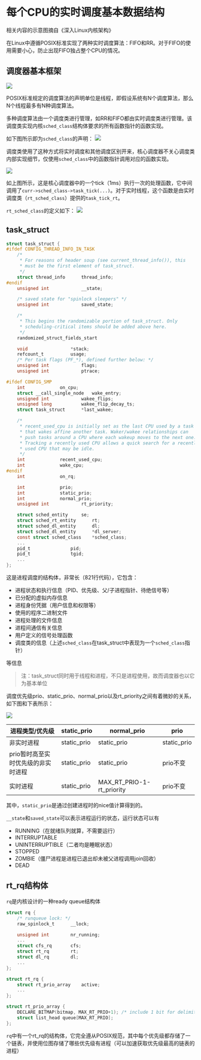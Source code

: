 # 每个CPU的实时调度基本数据结构

相关内容的示意图摘自《深入Linux内核架构》

在Linux中遵循POSIX标准实现了两种实时调度算法：FIFO和RR。对于FIFO的使用需要小心，防止出现FIFO独占整个CPU的情况。

## 调度器基本框架

![](../pic/kernel/1-1.png)

POSIX标准规定的调度算法的声明单位是线程，即假设系统有N个调度算法，那么N个线程最多有N种调度算法。

多种调度算法由一个调度类进行管理，如RR和FIFO都由实时调度类进行管理。该调度类实现内核`sched_class`结构体要求的所有函数指针的函数实现。

如下图所示即为`sched_class`的声明：
![](../pic/kernel/1-2.png)

调度类使用了这种方式将实时调度和其他调度区别开来，核心调度器不关心调度类内部实现细节，仅使用`sched_class`中的函数指针调用对应的函数实现。

![](../pic/kernel/1-3.png)

如上图所示，这是核心调度器中的一个tick（1ms）执行一次的处理函数，它中间调用了`curr->sched_class->task_tick(...)`。对于实时线程，这个函数是由实时调度类（`rt_sched_class`）提供的`task_tick_rt`。

`rt_sched_class`的定义如下：
![](../pic/kernel/1-4.png)

## task_struct

```c
struct task_struct {
#ifdef CONFIG_THREAD_INFO_IN_TASK
	/*
	 * For reasons of header soup (see current_thread_info()), this
	 * must be the first element of task_struct.
	 */
	struct thread_info		thread_info;
#endif
	unsigned int			__state;

	/* saved state for "spinlock sleepers" */
	unsigned int			saved_state;

	/*
	 * This begins the randomizable portion of task_struct. Only
	 * scheduling-critical items should be added above here.
	 */
	randomized_struct_fields_start

	void				*stack;
	refcount_t			usage;
	/* Per task flags (PF_*), defined further below: */
	unsigned int			flags;
	unsigned int			ptrace;

#ifdef CONFIG_SMP
	int				on_cpu;
	struct __call_single_node	wake_entry;
	unsigned int			wakee_flips;
	unsigned long			wakee_flip_decay_ts;
	struct task_struct		*last_wakee;

	/*
	 * recent_used_cpu is initially set as the last CPU used by a task
	 * that wakes affine another task. Waker/wakee relationships can
	 * push tasks around a CPU where each wakeup moves to the next one.
	 * Tracking a recently used CPU allows a quick search for a recently
	 * used CPU that may be idle.
	 */
	int				recent_used_cpu;
	int				wake_cpu;
#endif
	int				on_rq;

	int				prio;
	int				static_prio;
	int				normal_prio;
	unsigned int			rt_priority;

	struct sched_entity		se;
	struct sched_rt_entity		rt;
	struct sched_dl_entity		dl;
	struct sched_dl_entity		*dl_server;
	const struct sched_class	*sched_class;
    ...
	pid_t				pid;
	pid_t				tgid;
    ...
};
```

这是进程调度的结构体，非常长（821行代码），它包含：

- 进程状态和执行信息（PID、优先级、父/子进程指针、待绝信号等）
- 已分配的虚拟内存信息
- 进程身份凭据（用户信息和权限等）
- 使用的程序二进制文件
- 进程处理的文件信息
- 进程间通信有关信息
- 用户定义的信号处理函数
- 调度类的信息（上述`sched_class`在task_struct中表现为一个`sched_class`指针）

等信息

> 注：task_struct同时用于线程和进程，不只是进程使用，故而调度器也以它为基本单位

调度优先级prio、static_prio、normal_prio以及rt_priority之间有着微妙的关系，如下图和下表所示：

![](../pic/kernel/1-5.png)

| 进程类型/优先级                    | static_prio | normal_prio               | prio        |
| ---------------------------------- | ----------- | ------------------------- | ----------- |
| 非实时进程                         | static_prio | static_prio               | static_prio |
| prio暂时高至实时优先级的非实时进程 | static_prio | static_prio               | prio不变    |
| 实时进程                           | static_prio | MAX_RT_PRIO-1-rt_priority | prio不变    |

其中，`static_prio`是通过创建进程时的nice值计算得到的。

`__state`和`saved_state`可以表示进程运行的状态，运行状态可以有

- RUNNING（在就绪队列就算，不需要运行）
- INTERRUPTABLE
- UNINTERRUPTIBLE（二者均是睡眠状态）
- STOPPED
- ZOMBIE（僵尸进程是进程已退出却未被父进程调用join回收）
- DEAD

## rt_rq结构体

`rq`是内核设计的一种ready queue结构体

```c
struct rq {
	/* runqueue lock: */
	raw_spinlock_t		__lock;

	unsigned int		nr_running;
    ...
	struct cfs_rq		cfs;
	struct rt_rq		rt;
	struct dl_rq		dl;
    ...
};
```
```c
struct rt_rq {
	struct rt_prio_array	active;
    ...
};

struct rt_prio_array {
	DECLARE_BITMAP(bitmap, MAX_RT_PRIO+1); /* include 1 bit for delimiter */
	struct list_head queue[MAX_RT_PRIO];
};
```

`rq`中有一个rt_rq的结构体，它完全遵从POSIX规范，其中每个优先级都存储了一个链表，并使用位图存储了哪些优先级有进程（可以加速获取优先级最高的链表的进程）

